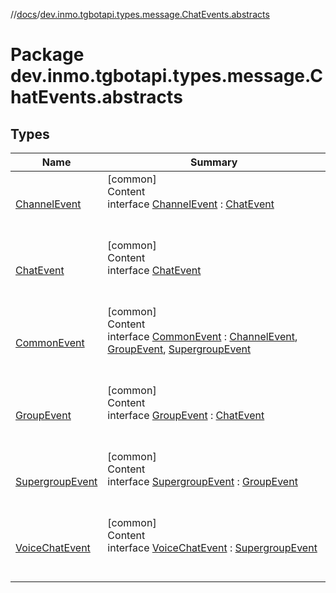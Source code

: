 //[docs](../../index.md)/[dev.inmo.tgbotapi.types.message.ChatEvents.abstracts](index.md)



# Package dev.inmo.tgbotapi.types.message.ChatEvents.abstracts  


## Types  
  
|  Name |  Summary | 
|---|---|
| <a name="dev.inmo.tgbotapi.types.message.ChatEvents.abstracts/ChannelEvent///PointingToDeclaration/"></a>[ChannelEvent](-channel-event/index.md)| <a name="dev.inmo.tgbotapi.types.message.ChatEvents.abstracts/ChannelEvent///PointingToDeclaration/"></a>[common]  <br>Content  <br>interface [ChannelEvent](-channel-event/index.md) : [ChatEvent](-chat-event/index.md)  <br><br><br>|
| <a name="dev.inmo.tgbotapi.types.message.ChatEvents.abstracts/ChatEvent///PointingToDeclaration/"></a>[ChatEvent](-chat-event/index.md)| <a name="dev.inmo.tgbotapi.types.message.ChatEvents.abstracts/ChatEvent///PointingToDeclaration/"></a>[common]  <br>Content  <br>interface [ChatEvent](-chat-event/index.md)  <br><br><br>|
| <a name="dev.inmo.tgbotapi.types.message.ChatEvents.abstracts/CommonEvent///PointingToDeclaration/"></a>[CommonEvent](-common-event/index.md)| <a name="dev.inmo.tgbotapi.types.message.ChatEvents.abstracts/CommonEvent///PointingToDeclaration/"></a>[common]  <br>Content  <br>interface [CommonEvent](-common-event/index.md) : [ChannelEvent](-channel-event/index.md), [GroupEvent](-group-event/index.md), [SupergroupEvent](-supergroup-event/index.md)  <br><br><br>|
| <a name="dev.inmo.tgbotapi.types.message.ChatEvents.abstracts/GroupEvent///PointingToDeclaration/"></a>[GroupEvent](-group-event/index.md)| <a name="dev.inmo.tgbotapi.types.message.ChatEvents.abstracts/GroupEvent///PointingToDeclaration/"></a>[common]  <br>Content  <br>interface [GroupEvent](-group-event/index.md) : [ChatEvent](-chat-event/index.md)  <br><br><br>|
| <a name="dev.inmo.tgbotapi.types.message.ChatEvents.abstracts/SupergroupEvent///PointingToDeclaration/"></a>[SupergroupEvent](-supergroup-event/index.md)| <a name="dev.inmo.tgbotapi.types.message.ChatEvents.abstracts/SupergroupEvent///PointingToDeclaration/"></a>[common]  <br>Content  <br>interface [SupergroupEvent](-supergroup-event/index.md) : [GroupEvent](-group-event/index.md)  <br><br><br>|
| <a name="dev.inmo.tgbotapi.types.message.ChatEvents.abstracts/VoiceChatEvent///PointingToDeclaration/"></a>[VoiceChatEvent](-voice-chat-event/index.md)| <a name="dev.inmo.tgbotapi.types.message.ChatEvents.abstracts/VoiceChatEvent///PointingToDeclaration/"></a>[common]  <br>Content  <br>interface [VoiceChatEvent](-voice-chat-event/index.md) : [SupergroupEvent](-supergroup-event/index.md)  <br><br><br>|


